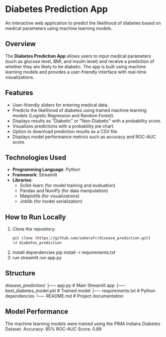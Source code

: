 # Diabetes Prediction App

An interactive web application to predict the likelihood of diabetes based on medical parameters using machine learning models.

## Overview

The **Diabetes Prediction App** allows users to input medical parameters (such as glucose level, BMI, and insulin level) and receive a prediction of whether they are likely to be diabetic. The app is built using machine learning models and provides a user-friendly interface with real-time visualizations.

## Features

- User-friendly sliders for entering medical data.
- Predicts the likelihood of diabetes using trained machine learning models (Logistic Regression and Random Forest).
- Displays results as "Diabetic" or "Non-Diabetic" with a probability score.
- Visualizes predictions with a probability pie chart.
- Option to download prediction results as a CSV file.
- Displays model performance metrics such as accuracy and ROC-AUC score.

## Technologies Used

- **Programming Language**: Python
- **Framework**: Streamlit
- **Libraries**:
  - Scikit-learn (for model training and evaluation)
  - Pandas and NumPy (for data manipulation)
  - Matplotlib (for visualizations)
  - Joblib (for model serialization)

## How to Run Locally

1. Clone the repository:
   ```bash
   git clone (https://github.com/saherafr/disease_prediction.git)
   cd diabetes_prediction
2. install dependencies
   pip install -r requirements.txt
3. run
   streamlit run app.py
## Structure
  disease_prediction/
├── app.py               # Main Streamlit app
├── best_diabetes_model.pkl  # Trained model
├── requirements.txt     # Python dependencies
└── README.md            # Project documentation
## Model Performance
The machine learning models were trained using the PIMA Indians Diabetes Dataset.
Accuracy: 85%
ROC-AUC Score: 0.89

